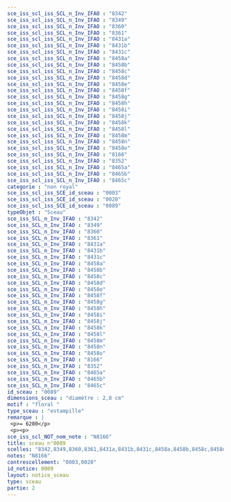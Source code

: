 ```yaml
---
sce_iss_scl_iss_SCL_n_Inv_IFAO : "8342"
sce_iss_scl_iss_SCL_n_Inv_IFAO : "8349"
sce_iss_scl_iss_SCL_n_Inv_IFAO : "8360"
sce_iss_scl_iss_SCL_n_Inv_IFAO : "8361"
sce_iss_scl_iss_SCL_n_Inv_IFAO : "8431a"
sce_iss_scl_iss_SCL_n_Inv_IFAO : "8431b"
sce_iss_scl_iss_SCL_n_Inv_IFAO : "8431c"
sce_iss_scl_iss_SCL_n_Inv_IFAO : "8458a"
sce_iss_scl_iss_SCL_n_Inv_IFAO : "8458b"
sce_iss_scl_iss_SCL_n_Inv_IFAO : "8458c"
sce_iss_scl_iss_SCL_n_Inv_IFAO : "8458d"
sce_iss_scl_iss_SCL_n_Inv_IFAO : "8458e"
sce_iss_scl_iss_SCL_n_Inv_IFAO : "8458f"
sce_iss_scl_iss_SCL_n_Inv_IFAO : "8458g"
sce_iss_scl_iss_SCL_n_Inv_IFAO : "8458h"
sce_iss_scl_iss_SCL_n_Inv_IFAO : "8458i"
sce_iss_scl_iss_SCL_n_Inv_IFAO : "8458j"
sce_iss_scl_iss_SCL_n_Inv_IFAO : "8458k"
sce_iss_scl_iss_SCL_n_Inv_IFAO : "8458l"
sce_iss_scl_iss_SCL_n_Inv_IFAO : "8458m"
sce_iss_scl_iss_SCL_n_Inv_IFAO : "8458n"
sce_iss_scl_iss_SCL_n_Inv_IFAO : "8458o"
sce_iss_scl_iss_SCL_n_Inv_IFAO : "8166"
sce_iss_scl_iss_SCL_n_Inv_IFAO : "8352"
sce_iss_scl_iss_SCL_n_Inv_IFAO : "8465a"
sce_iss_scl_iss_SCL_n_Inv_IFAO : "8465b"
sce_iss_scl_iss_SCL_n_Inv_IFAO : "8465c"
categorie : "non royal"
sce_iss_scl_iss_SCE_id_sceau : "0003"
sce_iss_scl_iss_SCE_id_sceau : "0020"
sce_iss_scl_iss_SCE_id_sceau : "0089"
typeObjet : "Sceau"
sce_iss_SCL_n_Inv_IFAO : "8342"
sce_iss_SCL_n_Inv_IFAO : "8349"
sce_iss_SCL_n_Inv_IFAO : "8360"
sce_iss_SCL_n_Inv_IFAO : "8361"
sce_iss_SCL_n_Inv_IFAO : "8431a"
sce_iss_SCL_n_Inv_IFAO : "8431b"
sce_iss_SCL_n_Inv_IFAO : "8431c"
sce_iss_SCL_n_Inv_IFAO : "8458a"
sce_iss_SCL_n_Inv_IFAO : "8458b"
sce_iss_SCL_n_Inv_IFAO : "8458c"
sce_iss_SCL_n_Inv_IFAO : "8458d"
sce_iss_SCL_n_Inv_IFAO : "8458e"
sce_iss_SCL_n_Inv_IFAO : "8458f"
sce_iss_SCL_n_Inv_IFAO : "8458g"
sce_iss_SCL_n_Inv_IFAO : "8458h"
sce_iss_SCL_n_Inv_IFAO : "8458i"
sce_iss_SCL_n_Inv_IFAO : "8458j"
sce_iss_SCL_n_Inv_IFAO : "8458k"
sce_iss_SCL_n_Inv_IFAO : "8458l"
sce_iss_SCL_n_Inv_IFAO : "8458m"
sce_iss_SCL_n_Inv_IFAO : "8458n"
sce_iss_SCL_n_Inv_IFAO : "8458o"
sce_iss_SCL_n_Inv_IFAO : "8166"
sce_iss_SCL_n_Inv_IFAO : "8352"
sce_iss_SCL_n_Inv_IFAO : "8465a"
sce_iss_SCL_n_Inv_IFAO : "8465b"
sce_iss_SCL_n_Inv_IFAO : "8465c"
id_sceau : "0089"
dimensions_sceau : "diamètre : 2,8 cm"
motif : "floral "
type_sceau : "estampille"
remarque : |
 <p>= 6200</p>
 <p><p>
sce_iss_scl_NOT_nom_note : "N8166"
title: sceau n°0089
scelles: "8342,8349,8360,8361,8431a,8431b,8431c,8458a,8458b,8458c,8458d,8458e,8458f,8458g,8458h,8458i,8458j,8458k,8458l,8458m,8458n,8458o,8166,8352,8465a,8465b,8465c"
notes: "N8166"
contrescellement: "0003,0020"
id_notice: 0089
layout: notice_sceau
type: sceau
partie: 2
---
```


